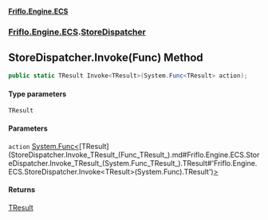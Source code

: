 #### [Friflo.Engine.ECS](index.md#'index')
### [Friflo.Engine.ECS](Friflo.Engine.ECS.md#'Friflo.Engine.ECS').[StoreDispatcher](StoreDispatcher.md#'Friflo.Engine.ECS.StoreDispatcher')

## StoreDispatcher.Invoke<TResult>(Func<TResult>) Method

```csharp
public static TResult Invoke<TResult>(System.Func<TResult> action);
```
#### Type parameters

<a name='Friflo.Engine.ECS.StoreDispatcher.Invoke_TResult_(System.Func_TResult_).TResult'></a>

`TResult`
#### Parameters

<a name='Friflo.Engine.ECS.StoreDispatcher.Invoke_TResult_(System.Func_TResult_).action'></a>

`action` [System.Func&lt;](https://docs.microsoft.com/en-us/dotnet/api/System.Func-1#'System.Func`1')[TResult](StoreDispatcher.Invoke_TResult_(Func_TResult_).md#Friflo.Engine.ECS.StoreDispatcher.Invoke_TResult_(System.Func_TResult_).TResult#'Friflo.Engine.ECS.StoreDispatcher.Invoke<TResult>(System.Func<TResult>).TResult')[&gt;](https://docs.microsoft.com/en-us/dotnet/api/System.Func-1#'System.Func`1')

#### Returns
[TResult](StoreDispatcher.Invoke_TResult_(Func_TResult_).md#Friflo.Engine.ECS.StoreDispatcher.Invoke_TResult_(System.Func_TResult_).TResult#'Friflo.Engine.ECS.StoreDispatcher.Invoke<TResult>(System.Func<TResult>).TResult')